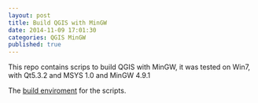 ```yaml
---
layout: post
title: Build QGIS with MinGW
date: 2014-11-09 17:01:30
categories: QGIS MinGW
published: true
---
```


This repo contains scrips to build QGIS with MinGW, it was tested on Win7, with Qt5.3.2 and MSYS 1.0 and MinGW 4.9.1

The [build enviroment](https://github.com/t-hey/QGIS-MinGW#build-environment) for the scripts.
